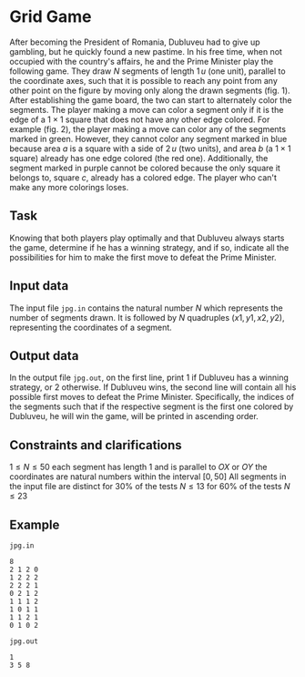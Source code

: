 # Grid Game

After becoming the President of Romania, Dubluveu had to give up gambling, but he quickly found a new pastime. In his free time, when not occupied with the country's affairs, he and the Prime Minister play the following game. They draw $N$ segments of length $1 \, u$ (one unit), parallel to the coordinate axes, such that it is possible to reach any point from any other point on the figure by moving only along the drawn segments (fig. $1$). After establishing the game board, the two can start to alternately color the segments. The player making a move can color a segment only if it is the edge of a $1 \times 1$ square that does not have any other edge colored. For example (fig. $2$), the player making a move can color any of the segments marked in green. However, they cannot color any segment marked in blue because area $a$ is a square with a side of $2 \, u$ (two units), and area $b$ (a $1 \times 1$ square) already has one edge colored (the red one). Additionally, the segment marked in purple cannot be colored because the only square it belongs to, square $c$, already has a colored edge. The player who can't make any more colorings loses.

## Task

Knowing that both players play optimally and that Dubluveu always starts the game, determine if he has a winning strategy, and if so, indicate all the possibilities for him to make the first move to defeat the Prime Minister.

## Input data

The input file `jpg.in` contains the natural number $N$ which represents the number of segments drawn. It is followed by $N$ quadruples $(x1, y1, x2, y2)$, representing the coordinates of a segment.

## Output data

In the output file `jpg.out`, on the first line, print $1$ if Dubluveu has a winning strategy, or $2$ otherwise. If Dubluveu wins, the second line will contain all his possible first moves to defeat the Prime Minister. Specifically, the indices of the segments such that if the respective segment is the first one colored by Dubluveu, he will win the game, will be printed in ascending order.

## Constraints and clarifications

$1 \leq N \leq 50$ each segment has length $1$ and is parallel to $OX$ or $OY$ the coordinates are natural numbers within the interval $[0, 50]$ All segments in the input file are distinct for $30\%$ of the tests $N \leq 13$ for $60\%$ of the tests $N \leq 23$

## Example

`jpg.in`
```
8
2 1 2 0
1 2 2 2
2 2 2 1
0 2 1 2
1 1 1 2
1 0 1 1
1 1 2 1
0 1 0 2
```

`jpg.out`
```
1
3 5 8
```